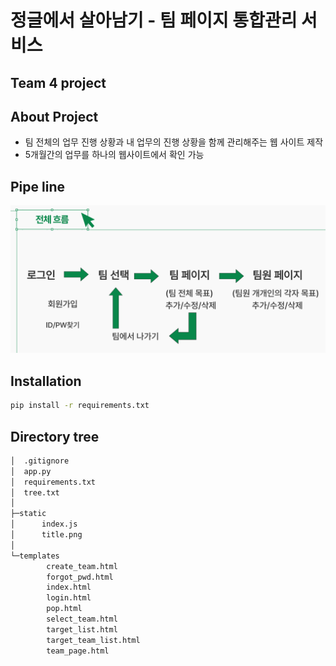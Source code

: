 # 정글에서 살아남기 - 팀 페이지 통합관리 서비스
## Team 4 project

## About Project
* 팀 전체의 업무 진행 상황과 내 업무의 진행 상황을 함께 관리해주는 웹 사이트 제작
* 5개월간의 업무를 하나의 웹사이트에서 확인 가능

## Pipe line
![Pipe_line](./README_resource/1.png)

## Installation
```bash
pip install -r requirements.txt
```

## Directory tree
```bash
│  .gitignore
│  app.py
│  requirements.txt
│  tree.txt
│  
├─static
│      index.js
│      title.png
│      
└─templates
        create_team.html
        forgot_pwd.html
        index.html
        login.html
        pop.html
        select_team.html
        target_list.html
        target_team_list.html
        team_page.html
```
        
